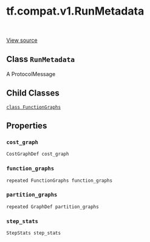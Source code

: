 <div itemscope itemtype="http://developers.google.com/ReferenceObject">
<meta itemprop="name" content="tf.compat.v1.RunMetadata" />
<meta itemprop="path" content="Stable" />
<meta itemprop="property" content="FunctionGraphs"/>
<meta itemprop="property" content="cost_graph"/>
<meta itemprop="property" content="function_graphs"/>
<meta itemprop="property" content="partition_graphs"/>
<meta itemprop="property" content="step_stats"/>
</div>

# tf.compat.v1.RunMetadata

<!-- Insert buttons -->

<table class="tfo-notebook-buttons tfo-api" align="left">
</table>

<a target="_blank" href="/code/stable/tensorflow/core/protobuf/config.proto">View source</a>



## Class `RunMetadata`

<!-- Start diff -->
A ProtocolMessage



<!-- Placeholder for "Used in" -->


## Child Classes
[`class FunctionGraphs`](../../../tf/compat/v1/RunMetadata/FunctionGraphs.md)

## Properties

<h3 id="cost_graph"><code>cost_graph</code></h3>

`CostGraphDef cost_graph`


<h3 id="function_graphs"><code>function_graphs</code></h3>

`repeated FunctionGraphs function_graphs`


<h3 id="partition_graphs"><code>partition_graphs</code></h3>

`repeated GraphDef partition_graphs`


<h3 id="step_stats"><code>step_stats</code></h3>

`StepStats step_stats`




